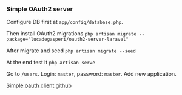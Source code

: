 ### Simple OAuth2 server

Configure DB first at `app/config/database.php`.

Then install OAuth2 migrations
```php artisan migrate --package="lucadegasperi/oauth2-server-laravel"```

After migrate and seed
```php artisan migrate --seed```

At the end test it `php artisan serve`

Go to `/users`. Login: `master`, password: `master`. Add new application.

[Simple oauth client github](https://github.com/andrewdacenko/laravel-oauth2-client-example)